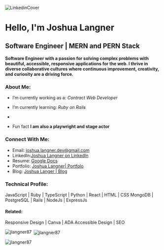 ![LinkedinCover](https://user-images.githubusercontent.com/107937483/225999262-0dac98d2-636b-4d21-ad9f-36dfb7f7bc6f.png)

# Hello, I'm Joshua Langner
## Software Engineer | MERN and PERN Stack

#### Software Engineer with a passion for solving complex problems with beautiful, accessible, responsive applications for the web. I thrive in diverse collaborative cultures where continuous improvement, creativity, and curiosity are a driving force.

### About Me:
- I’m currently working as a: *Contract Web Developer*
- I’m currently learning: *Ruby on Rails*

- 
- Fun fact **I am also a playwright and stage actor**

### Connect With Me:
- Email: joshua.langner.dev@gmail.com
- LinkedIn:[Joshua Langner on LinkedIn](https://www.linkedin.com/in/josh-langner/)
- Resume: [Google Docs](https://docs.google.com/document/d/11C2qaFNdGONL-lHx5Tu7SCo1X-baUE4YboAxMH1mDbc/edit?usp=sharing)
- Portfolio: [Joshua Langner| Portfolo](https://www.joshua.langner.com/portfolio)
- Blog: [Joshua Langer | Blog](https://www.joshua.langner.com/)

### Technical Profile:
JavaScript | Ruby | TypeScript | Python | React | HTML | CSS
MongoDB | PostgreSQL | Rails | NodeJs | ExpressJs 

#### Related:
Responsive Design | Canva | ADA Accessible Design | SEO

<p><img align="left" src="https://github-readme-stats.vercel.app/api/top-langs?username=jlangner87&show_icons=true&locale=en&layout=compact" alt="jlangner87" /></p>

<p>&nbsp;<img align="center" src="https://github-readme-stats.vercel.app/api?username=jlangner87&show_icons=true&locale=en" alt="jlangner87" /></p>

<p><img align="center" src="https://github-readme-streak-stats.herokuapp.com/?user=jlangner87&" alt="jlangner87" /></p>
